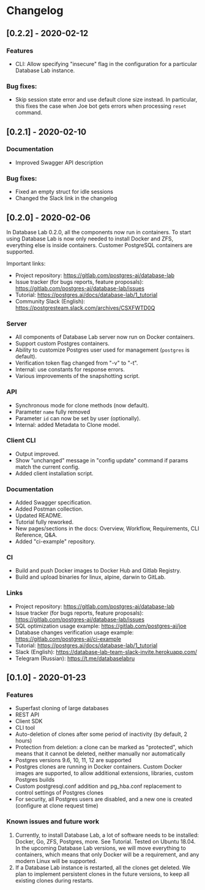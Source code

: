 # Changelog

## [0.2.2] - 2020-02-12

### Features
- CLI: Allow specifying "insecure" flag in the configuration for a particular Database Lab instance.

### Bug fixes:
- Skip session state error and use default clone size instead. In particular, this fixes the case when Joe bot gets errors when processing `reset` command.

## [0.2.1] - 2020-02-10

### Documentation
- Improved Swagger API description

### Bug fixes:
- Fixed an empty struct for idle sessions
- Changed the Slack link in the changelog

## [0.2.0] - 2020-02-06

In Database Lab 0.2.0, all the components now run in containers. To start using Database Lab is now only needed to install Docker and ZFS, everything else is inside containers. Customer PostgreSQL containers are supported.

Important links:

- Project repository: https://gitlab.com/postgres-ai/database-lab
- Issue tracker (for bugs reports, feature proposals): https://gitlab.com/postgres-ai/database-lab/issues
- Tutorial: https://postgres.ai/docs/database-lab/1_tutorial
- Community Slack (English): https://postgresteam.slack.com/archives/CSXFWTD0Q

### Server
- All components of Database Lab server now run on Docker containers.
- Support custom Postgres containers.
- Ability to customize Postgres user used for management (`postgres` is default).
- Verification token flag changed from "-v" to "-t".
- Internal: use constants for response errors.
- Various improvements of the snapshotting script.

### API
- Synchronous mode for clone methods (now default).
- Parameter `name` fully removed
- Parameter `id` can now be set by user (optionally).
- Internal: added Metadata to Clone model.

### Client CLI
- Output improved.
- Show "unchanged" message in "config update" command if params match the current config.
- Added client installation script.

### Documentation
- Added Swagger specification.
- Added Postman collection.
- Updated README.
- Tutorial fully reworked.
- New pages/sections in the docs: Overview, Workflow, Requirements, CLI Reference, Q&A.
- Added "ci-example" repository.

### CI
- Build and push Docker images to Docker Hub and Gitlab Registry.
- Build and upload binaries for linux, alpine, darwin to GitLab.

### Links
- Project repository: https://gitlab.com/postgres-ai/database-lab
- Issue tracker (for bugs reports, feature proposals): https://gitlab.com/postgres-ai/database-lab/issues
- SQL optimization usage example: https://gitlab.com/postgres-ai/joe
- Database changes verification usage example: https://gitlab.com/postgres-ai/ci-example
- Tutorial: https://postgres.ai/docs/database-lab/1_tutorial
- Slack (English): https://database-lab-team-slack-invite.herokuapp.com/
- Telegram (Russian): https://t.me/databaselabru


## [0.1.0] - 2020-01-23
### Features
- Superfast cloning of large databases
- REST API
- Client SDK
- CLI tool
- Auto-deletion of clones after some period of inactivity (by default, 2 hours)
- Protection from deletion: a clone can be marked as "protected", which means that it cannot be deleted, neither manually nor automatically
- Postgres versions 9.6, 10, 11, 12 are supported
- Postgres clones are running in Docker containers. Custom Docker images are supported, to allow additional extensions, libraries, custom Postgres builds
- Custom postgresql.conf addition and pg_hba.conf replacement to control settings of Postgres clones
- For security, all Postgres users are disabled, and a new one is created (configure at clone request time)

### Known issues and future work
1. Currently, to install Database Lab, a lot of software needs to be installed: Docker, Go, ZFS, Postgres, more. See Tutorial. Tested on Ubuntu 18.04. In the upcoming Database Lab versions, we will move everything to containers, which means that only Docker will be a requirement, and any modern Linux will be supported.
1. If a Database Lab instance is restarted, all the clones get deleted. We plan to implement persistent clones in the future versions, to keep all existing clones during restarts.
